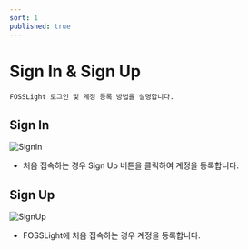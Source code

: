 ```yaml
---
sort: 1
published: true
---
```

# Sign In & Sign Up
```note
FOSSLight 로그인 및 계정 등록 방법을 설명합니다.
```
## Sign In
![SignIn](images/sign_in.png)
- 처음 접속하는 경우 Sign Up 버튼을 클릭하여 계정을 등록합니다.

## Sign Up 
![SignUp](images/sign_up.png)  
- FOSSLight에 처음 접속하는 경우 계정을 등록합니다.
